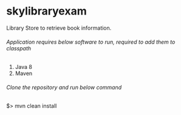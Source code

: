 # skylibraryexam
Library Store to retrieve book information.


###### Application requires below software to run, required to add them to classpath 
1. Java 8 
2. Maven


###### Clone the repository and run below command 

$> mvn clean install

 
